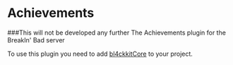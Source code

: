 # Achievements
###This will not be developed any further
The Achievements plugin for the BreakIn' Bad server

To use this plugin you need to add [bl4ckkitCore](https://github.com/bl4ckscor3/bl4ckkitCore) to your project.

